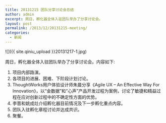 ```yaml
---
title: 20131215 团队分享讨论会总结
author: admin
excerpt: 周日，孵化器全体入驻团队举办了分享讨论会。
layout: post
permalink: /2013/12/20131215-meeting/
categories:
  - 新闻
---
```


![]({{ site.qiniu_upload }}20131217-1.jpg)

周日，孵化器全体入驻团队举办了分享讨论会。内容如下: 

  1. 项目内部路演。
  2. 各项目的进展、困难、下阶段计划讨论。
  3. ThoughtWorks用户体验设计师朱晨分享《Agile UX &#8211; An Effective Way For Innovation》，以“金数据”和“心声”产品开发过程为案例，讨论了敏捷和精益过程在应对创新过程中的不确定性方面的优势。
  4. 李晋和姚成灶介绍孵化器目前情况及下一步孵化重点内容。
  5. 团队入驻孵化章程讨论并达成共识。
  6. 聚餐。


